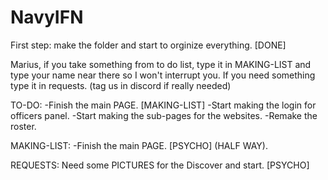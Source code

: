 # NavyIFN
First step: make the folder and start to orginize everything. [DONE]

Marius, if you take something from to do list, type it in MAKING-LIST and type your name near there so I won't interrupt you.
If you need something type it in requests. (tag us in discord if really needed)

TO-DO:
-Finish the main PAGE. [MAKING-LIST]
-Start making the login for officers panel. 
-Start making the sub-pages for the websites.
-Remake the roster.

MAKING-LIST:
-Finish the main PAGE. [PSYCHO] (HALF WAY). 


REQUESTS:
Need some PICTURES for the Discover and start. [PSYCHO]